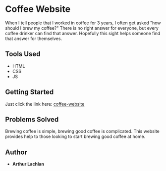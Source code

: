 # Coffee Website

When I tell people that I worked in coffee for 3 years, I often get asked "how should I brew my coffee?"  There is no right answer for everyone, but every coffee drinker can find that answer. Hopefully this sight helps someone find that answer for themselves.

## Tools Used

- HTML
- CSS
- JS

## Getting Started

Just click the link here: [coffee-website](https://lartg.github.io/coffee-website/)

## Problems Solved

Brewing coffee is simple, brewing good coffee is complicated. This website provides help to those looking to start brewing good coffee at home.

## Author
* **Arthur Lachlan**